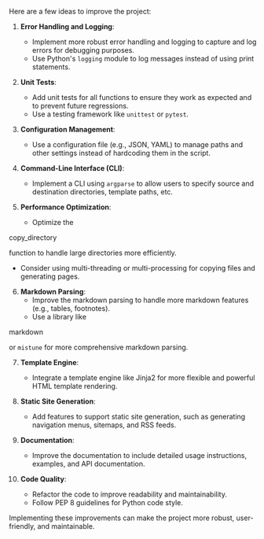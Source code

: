 Here are a few ideas to improve the project:

1. **Error Handling and Logging**:
   - Implement more robust error handling and logging to capture and log errors for debugging purposes.
   - Use Python's `logging` module to log messages instead of using print statements.

2. **Unit Tests**:
   - Add unit tests for all functions to ensure they work as expected and to prevent future regressions.
   - Use a testing framework like `unittest` or `pytest`.

3. **Configuration Management**:
   - Use a configuration file (e.g., JSON, YAML) to manage paths and other settings instead of hardcoding them in the script.

4. **Command-Line Interface (CLI)**:
   - Implement a CLI using `argparse` to allow users to specify source and destination directories, template paths, etc.

5. **Performance Optimization**:
   - Optimize the 

copy_directory

 function to handle large directories more efficiently.
   - Consider using multi-threading or multi-processing for copying files and generating pages.

6. **Markdown Parsing**:
   - Improve the markdown parsing to handle more markdown features (e.g., tables, footnotes).
   - Use a library like 

markdown

 or `mistune` for more comprehensive markdown parsing.

7. **Template Engine**:
   - Integrate a template engine like Jinja2 for more flexible and powerful HTML template rendering.

8. **Static Site Generation**:
   - Add features to support static site generation, such as generating navigation menus, sitemaps, and RSS feeds.

9. **Documentation**:
   - Improve the documentation to include detailed usage instructions, examples, and API documentation.

10. **Code Quality**:
    - Refactor the code to improve readability and maintainability.
    - Follow PEP 8 guidelines for Python code style.

Implementing these improvements can make the project more robust, user-friendly, and maintainable.
